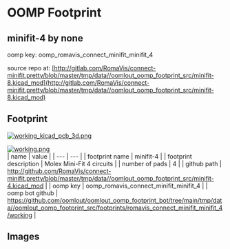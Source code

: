 # OOMP Footprint  
## minifit-4  by none  
  
oomp key: oomp_romavis_connect_minifit_minifit_4  
  
source repo at: [http://gitlab.com/RomaVis/connect-minifit.pretty/blob/master/tmp/data//oomlout_oomp_footprint_src/minifit-8.kicad_mod](http://gitlab.com/RomaVis/connect-minifit.pretty/blob/master/tmp/data//oomlout_oomp_footprint_src/minifit-8.kicad_mod)  
## Footprint  
  
[![working_kicad_pcb_3d.png](working_kicad_pcb_3d_600.png)](working_kicad_pcb_3d.png)  
  
[![working.png](working_600.png)](working.png)  
| name | value | 
| --- | --- | 
| footprint name | minifit-4 | 
| footprint description | Molex Mini-Fit 4 circuits | 
| number of pads | 4 | 
| github path | http://github.com/RomaVis/connect-minifit.pretty/blob/master/tmp/data//oomlout_oomp_footprint_src/minifit-4.kicad_mod | 
| oomp key | oomp_romavis_connect_minifit_minifit_4 | 
| oomp bot github | https://github.com/oomlout/oomlout_oomp_footprint_bot/tree/main/tmp/data//oomlout_oomp_footprint_src/footprints/romavis_connect_minifit_minifit_4/working | 
## Images  
